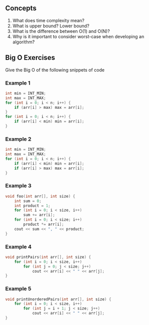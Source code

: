 
## Concepts
1. What does time complexity mean?
2. What is upper bound? Lower bound?
3. What is the difference between O(1) and O(N)?
4. Why is it important to consider worst-case when developing an algorithm?

## Big O Exercises

Give the Big O of the following snippets of code

<h3>Example 1</h3>

```C++
int min = INT_MIN;
int max = INT_MAX;
for (int i = 0; i < n; i++) {
    if (arr[i] > max) max = arr[i];
}
for (int i = 0; i < n; i++) {
    if (arr[i] < min) min = arr[i];
}
```

<h3>Example 2</h3>

```C++
int min = INT_MIN;
int max = INT_MAX;
for (int i = 0; i < n; i++) {
    if (arr[i] < min) min = arr[i];
    if (arr[i] > max) max = arr[i];
}
```

<h3>Example 3</h3>

```C++
void foo(int arr[], int size) {
    int sum = 0;
    int product = 1;
    for (int i = 0; i < size, i++)
        sum += arr[i];
    for (int i = 0; i < size; i++)
        product *= arr[i];
    cout << sum << ", " << product;
}
```

<h3>Example 4</h3>

```C++
void printPairs(int arr[], int size) {
    for (int i = 0; i < size, i++)
        for (int j = 0; j < size; j++)
            cout << arr[i] << " " << arr[j];
}
```

<h3>Example 5</h3>

```C++
void printUnorderedPairs(int arr[], int size) {
    for (int i = 0; i < size, i++)
        for (int j = i + 1; j < size; j++)
            cout << arr[i] << " " << arr[j];
}
```

